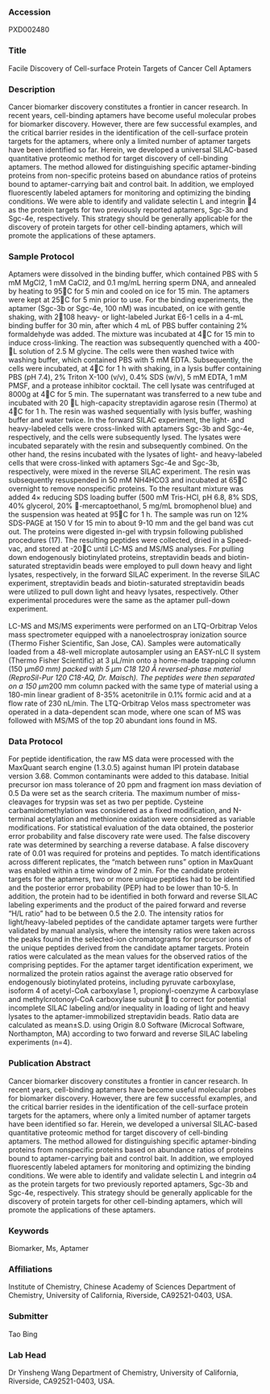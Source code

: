 ### Accession
PXD002480

### Title
Facile Discovery of Cell-surface Protein Targets of Cancer Cell Aptamers

### Description
Cancer biomarker discovery constitutes a frontier in cancer research. In recent years, cell-binding aptamers have become useful molecular probes for biomarker discovery. However, there are few successful examples, and the critical barrier resides in the identification of the cell-surface protein targets for the aptamers, where only a limited number of aptamer targets have been identified so far. Herein, we developed a universal SILAC-based quantitative proteomic method for target discovery of cell-binding aptamers. The method allowed for distinguishing specific aptamer-binding proteins from non-specific proteins based on abundance ratios of proteins bound to aptamer-carrying bait and control bait. In addition, we employed fluorescently labeled aptamers for monitoring and optimizing the binding conditions. We were able to identify and validate selectin L and integrin 4 as the protein targets for two previously reported aptamers, Sgc-3b and Sgc-4e, respectively. This strategy should be generally applicable for the discovery of protein targets for other cell-binding aptamers, which will promote the applications of these aptamers.

### Sample Protocol
Aptamers were dissolved in the binding buffer, which contained PBS with 5 mM MgCl2, 1 mM CaCl2, and 0.1 mg/mL herring sperm DNA, and annealed by heating to 95C for 5 min and cooled on ice for 15 min. The aptamers were kept at 25C for 5 min prior to use. For the binding experiments, the aptamer (Sgc-3b or Sgc-4e, 100 nM) was incubated, on ice with gentle shaking, with 2108 heavy- or light-labeled Jurkat E6-1 cells in a 4-mL binding buffer for 30 min, after which 4 mL of PBS buffer containing 2% formaldehyde was added. The mixture was incubated at 4C for 15 min to induce cross-linking. The reaction was subsequently quenched with a 400-L solution of 2.5 M glycine. The cells were then washed twice with washing buffer, which contained PBS with 5 mM EDTA. Subsequently, the cells were incubated, at 4C for 1 h with shaking, in a lysis buffer containing PBS (pH 7.4), 2% Triton X-100 (v/v), 0.4% SDS (w/v), 5 mM EDTA, 1 mM PMSF, and a protease inhibitor cocktail. The cell lysate was centrifuged at 8000g at 4C for 5 min. The supernatant was transferred to a new tube and incubated with 20 L high-capacity streptavidin agarose resin (Thermo) at 4C for 1 h. The resin was washed sequentially with lysis buffer, washing buffer and water twice. In the forward SILAC experiment, the light- and heavy-labeled cells were cross-linked with aptamers Sgc-3b and Sgc-4e, respectively, and the cells were subsequently lysed. The lysates were incubated separately with the resin and subsequently combined. On the other hand, the resins incubated with the lysates of light- and heavy-labeled cells that were cross-linked with aptamers Sgc-4e and Sgc-3b, respectively, were mixed in the reverse SILAC experiment.  The resin was subsequently resuspended in 50 mM NH4HCO3 and incubated at 65C overnight to remove nonspecific proteins. To the resultant mixture was added 4× reducing SDS loading buffer (500 mM Tris-HCl, pH 6.8, 8% SDS, 40% glycerol, 20% -mercaptoethanol, 5 mg/mL bromophenol blue) and the suspension was heated at 95C for 1 h. The sample was run on 12% SDS-PAGE at 150 V for 15 min to about 9-10 mm and the gel band was cut out. The proteins were digested in-gel with trypsin following published procedures (17). The resulting peptides were collected, dried in a Speed-vac, and stored at -20C until LC-MS and MS/MS analyses.    For pulling down endogenously biotinylated proteins, streptavidin beads and biotin-saturated streptavidin beads were employed to pull down heavy and light lysates, respectively, in the forward SILAC experiment. In the reverse SILAC experiment, streptavidin beads and biotin-saturated streptavidin beads were utilized to pull down light and heavy lysates, respectively. Other experimental procedures were the same as the aptamer pull-down experiment.<br><br>LC-MS and MS/MS experiments were performed on an LTQ-Orbitrap Velos mass spectrometer equipped with a nanoelectrospray ionization source (Thermo Fisher Scientific, San Jose, CA). Samples were automatically loaded from a 48-well microplate autosampler using an EASY-nLC II system (Thermo Fisher Scientific) at 3 μL/min onto a home-made trapping column (150 μm*60 mm) packed with 5 μm C18 120 Å reversed-phase material (ReproSil-Pur 120 C18-AQ, Dr. Maisch). The peptides were then separated on a 150 μm*200 mm column packed with the same type of material using a 180-min linear gradient of 8-35% acetonitrile in 0.1% formic acid and at a flow rate of 230 nL/min. The LTQ-Orbitrap Velos mass spectrometer was operated in a data-dependent scan mode, where one scan of MS was followed with MS/MS of the top 20 abundant ions found in MS.

### Data Protocol
For peptide identification, the raw MS data were processed with the MaxQuant search engine (1.3.0.5) against human IPI protein database version 3.68. Common contaminants were added to this database. Initial precursor ion mass tolerance of 20 ppm and fragment ion mass deviation of 0.5 Da were set as the search criteria. The maximum number of miss-cleavages for trypsin was set as two per peptide. Cysteine carbamidomethylation was considered as a fixed modification, and N-terminal acetylation and methionine oxidation were considered as variable modifications. For statistical evaluation of the data obtained, the posterior error probability and false discovery rate were used. The false discovery rate was determined by searching a reverse database. A false discovery rate of 0.01 was required for proteins and peptides. To match identifications across different replicates, the “match between runs” option in MaxQuant was enabled within a time window of 2 min.  For the candidate protein targets for the aptamers, two or more unique peptides had to be identified and the posterior error probability (PEP) had to be lower than 10-5. In addition, the protein had to be identified in both forward and reverse SILAC labeling experiments and the product of the paired forward and reverse “H/L ratio” had to be between 0.5 the 2.0. The intensity ratios for light/heavy-labeled peptides of the candidate aptamer targets were further validated by manual analysis, where the intensity ratios were taken across the peaks found in the selected-ion chromatograms for precursor ions of the unique peptides derived from the candidate aptamer targets. Protein ratios were calculated as the mean values for the observed ratios of the comprising peptides. For the aptamer target identification experiment, we normalized the protein ratios against the average ratio observed for endogenously biotinylated proteins, including pyruvate carboxylase, isoform 4 of acetyl-CoA carboxylase 1, propionyl-coenzyme A carboxylase and methylcrotonoyl-CoA carboxylase subunit  to correct for potential incomplete SILAC labeling and/or inequality in loading of light and heavy lysates to the aptamer-immobilized streptavidin beads. Ratio data are calculated as mean±S.D. using Origin 8.0 Software (Microcal Software, Northampton, MA) according to two forward and reverse SILAC labeling experiments (n=4).

### Publication Abstract
Cancer biomarker discovery constitutes a frontier in cancer research. In recent years, cell-binding aptamers have become useful molecular probes for biomarker discovery. However, there are few successful examples, and the critical barrier resides in the identification of the cell-surface protein targets for the aptamers, where only a limited number of aptamer targets have been identified so far. Herein, we developed a universal SILAC-based quantitative proteomic method for target discovery of cell-binding aptamers. The method allowed for distinguishing specific aptamer-binding proteins from nonspecific proteins based on abundance ratios of proteins bound to aptamer-carrying bait and control bait. In addition, we employed fluorescently labeled aptamers for monitoring and optimizing the binding conditions. We were able to identify and validate selectin L and integrin &#x3b1;4 as the protein targets for two previously reported aptamers, Sgc-3b and Sgc-4e, respectively. This strategy should be generally applicable for the discovery of protein targets for other cell-binding aptamers, which will promote the applications of these aptamers.

### Keywords
Biomarker, Ms, Aptamer

### Affiliations
Institute of Chemistry, Chinese Academy of Sciences
Department of Chemistry, University of California, Riverside, CA92521-0403, USA.

### Submitter
Tao Bing

### Lab Head
Dr Yinsheng Wang
Department of Chemistry, University of California, Riverside, CA92521-0403, USA.


